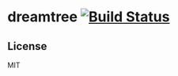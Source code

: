 dreamtree [![Build Status](https://drone.io/github.com/PreetamJinka/dreamtree/status.png)](https://drone.io/github.com/PreetamJinka/dreamtree/latest)
=========

License
----
MIT
